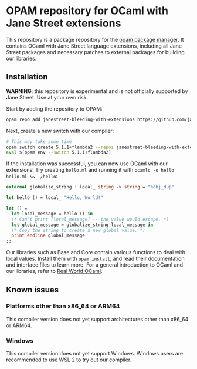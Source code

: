 # OPAM repository for OCaml with Jane Street extensions

This repository is a package repository for the [opam package manager](https://opam.ocaml.org). It contains OCaml with Jane Street language
extensions, including all Jane Street packages and necessary patches to external packages for building our libraries.

## Installation

**WARNING**: this repository is experimental and is not officially supported by Jane Street. Use at your own risk.

Start by adding the repository to OPAM:

```sh
opam repo add janestreet-bleeding-with-extensions https://github.com/janestreet/opam-repository.git#with-extensions
```

Next, create a new switch with our compiler:

```sh
# This may take some time
opam switch create 5.1.1+flambda2 --repos janestreet-bleeding-with-extensions,default
eval $(opam env --switch 5.1.1+flambda2)
```

If the installation was successful, you can now use OCaml with our extensions! Try creating `hello.ml` and running it with `ocamlc -o hello hello.ml && ./hello`:

```ocaml
external globalize_string : local_ string -> string = "%obj_dup"

let hello () = local_ "Hello, World!"

let () =
  let local_message = hello () in
  (* Can't print [local_message] -- the value would escape. *)
  let global_message = globalize_string local_message in
  (* Copy the string to create a new global value. *)
  print_endline global_message
;;
```

Our libraries such as Base and Core contain various functions to deal with local values. Install them with `opam install`,
and read their documentation and interface files to learn more. For a general introduction to OCaml and our libraries,
refer to [Real World OCaml](https://dev.realworldocaml.org/index.html).

## Known issues

### Platforms other than x86_64 or ARM64

This compiler version does not yet support architectures other than x86_64 or ARM64.

### Windows

This compiler version does not yet support Windows. Windows users are recommended to use WSL 2 to try out our compiler.
